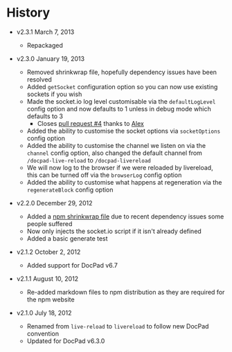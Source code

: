 # History

- v2.3.1 March 7, 2013
	- Repackaged

- v2.3.0 January 19, 2013
	- Removed shrinkwrap file, hopefully dependency issues have been resolved
	- Added `getSocket` configuration option so you can now use existing sockets if you wish
	- Made the socket.io log level customisable via the `defaultLogLevel` config option and now defaults to 1 unless in debug mode which defaults to 3
		- Closes [pull request #4](https://github.com/docpad/docpad-plugin-livereload/pull/4) thanks to [Alex](https://github.com/amesarosh)
	- Added the ability to customise the socket options via `socketOptions` config option
	- Added the ability to customise the channel we listen on via the `channel` config option, also changed the default channel from `/docpad-live-reload` to `/docpad-livereload`
	- We will now log to the browser if we were reloaded by livereload, this can be turned off via the `browserLog` config option
	- Added the ability to customise what happens at regeneration via the `regenerateBlock` config option

- v2.2.0 December 29, 2012
	- Added a [npm shrinkwrap file](https://npmjs.org/doc/shrinkwrap.html) due to recent dependency issues some people suffered
	- Now only injects the socket.io script if it isn't already defined
	- Added a basic generate test

- v2.1.2 October 2, 2012
	- Added support for DocPad v6.7

- v2.1.1 August 10, 2012
	- Re-added markdown files to npm distribution as they are required for the npm website

- v2.1.0 July 18, 2012
	- Renamed from `live-reload` to `livereload` to follow new DocPad convention
	- Updated for DocPad v6.3.0
